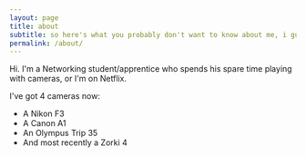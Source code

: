 ```yaml
---
layout: page
title: about
subtitle: so here's what you probably don't want to know about me, i guess.
permalink: /about/
---
```

Hi. I'm a Networking student/apprentice who spends his spare time playing with cameras, or I'm on Netflix.

I've got 4 cameras now: 
* A Nikon F3
* A Canon A1
* An Olympus Trip 35
* And most recently a Zorki 4

[nikon f3]:http://www.kenrockwell.com/nikon/f3.htm
[canon a1]:https://en.wikipedia.org/wiki/Canon_A-1
[olympus trip 35]:http://www.kenrockwell.com/olympus/trip-35.htm
[zorki 4]:http://www.sovietcams.com/index.php?-394769545
